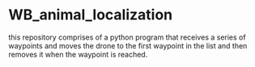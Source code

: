 # WB_animal_localization
this repository comprises of a python program that receives a series of waypoints and moves the drone to the first waypoint in the list and then removes it when the waypoint is reached.
